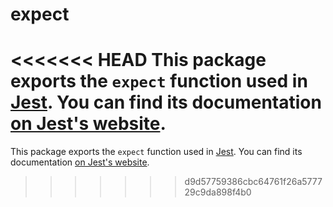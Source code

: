 # expect

<<<<<<< HEAD
This package exports the `expect` function used in [Jest](https://jestjs.io/). You can find its documentation [on Jest's website](https://jestjs.io/docs/en/expect.html).
=======
This package exports the `expect` function used in [Jest](https://jestjs.io/). You can find its documentation [on Jest's website](https://jestjs.io/docs/expect).
>>>>>>> d9d57759386cbc64761f26a577729c9da898f4b0
